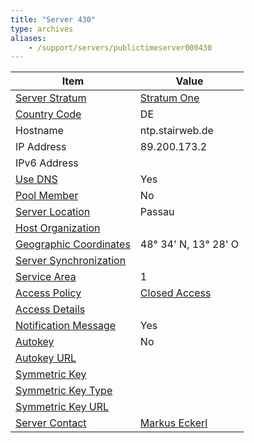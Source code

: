 ```yaml
---
title: "Server 430"
type: archives
aliases:
    - /support/servers/publictimeserver000430
---
```


| Item | Value |
| ----- | ----- |
| [Server Stratum](/support/servers/serverstratum) | [Stratum One](/support/servers/stratumonetimeservers) |
| [Country Code](/support/servers/countrycode) | DE |
| Hostname |  ntp.stairweb.de |
| IP Address |  89.200.173.2 |
| IPv6 Address | |
| [Use DNS](/support/servers/usedns) | Yes |
| [Pool Member](/support/servers/poolmember) | No |
| [Server Location](/support/servers/serverlocation) | Passau |
| [Host Organization](/support/servers/hostorganization) | |
| [ Geographic Coordinates](/support/servers/geographiccoordinates) |  48° 34' N, 13° 28' O |
| [Server Synchronization](/support/servers/serversynchronization) |  |
| [Service Area](/support/servers/servicearea) | 1 |
| [Access Policy](/support/servers/accesspolicy) | [Closed Access](/support/servers/closedaccess) |
| [Access Details](/support/servers/accessdetails) |  |
| [Notification Message](/support/servers/notificationmessage) | Yes |
| [Autokey](/support/servers/autokey) | No |
| [Autokey URL](/support/servers/autokeyurl) | |
| [Symmetric Key](/support/servers/symmetrickey) |  |
| [Symmetric Key Type](/support/servers/symmetrickeytype) | |
| [Symmetric Key URL](/support/servers/symmetrickeyurl) | |
| [Server Contact](/support/servers/servercontact) | [Markus Eckerl](mailto:me@stairweb.de) |